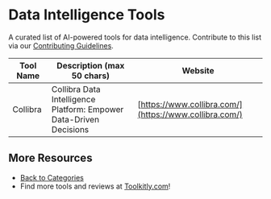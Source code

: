 # Data Intelligence Tools

A curated list of AI-powered tools for data intelligence. Contribute to this list via our [Contributing Guidelines](../CONTRIBUTING.md).

| Tool Name | Description (max 50 chars) | Website |
|-----------|----------------------------|---------|
| Collibra | Collibra Data Intelligence Platform: Empower Data-Driven Decisions | [https://www.collibra.com/](https://www.collibra.com/) |

## More Resources
- [Back to Categories](https://github.com/ToolkitlyAI/awesome-ai-tools/blob/master/README.md)
- Find more tools and reviews at [Toolkitly.com](https://toolkitly.com)!
